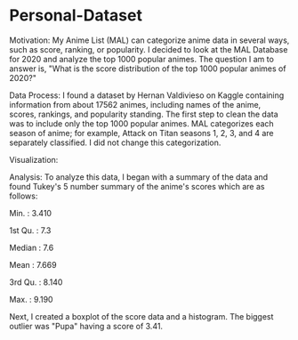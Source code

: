 # Personal-Dataset

Motivation:
My Anime List (MAL) can categorize anime data in several ways, such as score, ranking, or popularity. I decided to look at the MAL Database for 2020 and analyze the top 1000 popular animes. 
The question I am to answer is, "What is the score distribution of the top 1000 popular animes of 2020?"

Data Process:
I found a dataset by Hernan Valdivieso on Kaggle containing information from about 17562 animes, including names of the anime, scores, rankings, and popularity standing. The first step to clean the data was to include only the top 1000 popular animes. MAL categorizes each season of anime; for example, Attack on Titan seasons 1, 2, 3, and 4 are separately classified. I did not change this categorization.

Visualization:


Analysis:
To analyze this data, I began with a summary of the data and found Tukey's 5 number summary of the anime's scores which are as follows:

 Min.    : 3.410
 
 1st Qu. : 7.3
 
 Median  : 7.6
 
 Mean    : 7.669
 
 3rd Qu. : 8.140
 
 Max.    : 9.190

 Next, I created a boxplot of the score data and a histogram.
 The biggest outlier was "Pupa" having a score of 3.41. 

